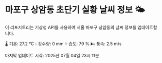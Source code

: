 
# 마포구 상암동 초단기 실황 날씨 정보 🌤️

이 리포지토리는 기상청 API를 사용하여 서울 마포구 상암동의 날씨 정보를 업데이트합니다. 

🌡️ 기온: 27.2 ℃
💧 강수량: 0 mm
💦 습도: 79 %
🌬️ 풍속: 2.5 m/s

마지막 업데이트 시각: 2025년 07월 04일 23시 11분    
